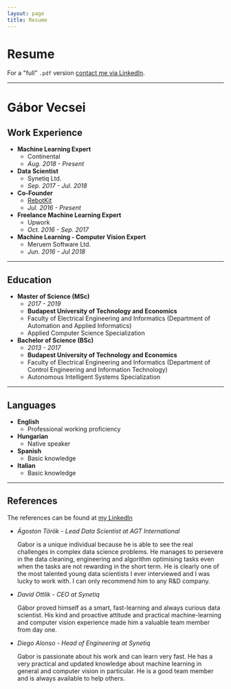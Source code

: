 ```yaml
---
layout: page
title: Resume
---
```


# Resume

For a "full" `.pdf` version [contact me via LinkedIn](https://www.linkedin.com/in/gaborvecsei/).

---

# Gábor Vecsei

## Work Experience

- **Machine Learning Expert**
	- Continental
	- *Aug. 2018 - Present*
- **Data Scientist**
	- Synetiq Ltd.
	- *Sep. 2017 - Jul. 2018*
- **Co-Founder**
	- [RebotKit](https://rebotkit.net)
	- *Jul. 2016 - Present*
- **Freelance Machine Learning Expert**
	- Upwork
	- *Oct. 2016 - Sep. 2017*
- **Machine Learning - Computer Vision Expert**
	- Meruem Software Ltd.
	- *Jun. 2016 - Jul 2018*

---

## Education

- **Master of Science (MSc)**
	- *2017 - 2019*
	- **Budapest University of Technology and Economics**
	- Faculty of Electrical Engineering and Informatics (Department of Automation and Applied Informatics)
	- Applied Computer Science Specialization
- **Bachelor of Science (BSc)**
	- *2013 - 2017*
	- **Budapest University of Technology and Economics**
	- Faculty of Electrical Engineering and Informatics (Department of Control Engineering and Information Technology)
	- Autonomous Intelligent Systems Specialization

---

## Languages

- **English**
	- Professional working proficiency
- **Hungarian**
	- Native speaker
- **Spanish**
	- Basic knowledge
- **Italian**
	- Basic knowledge

---

## References

The references can be found at [my LinkedIn](https://www.linkedin.com/in/gaborvecsei/)

<ul>
	<li><i>Ágoston Török - Lead Data Scientist at AGT International</i><p>Gabor is a unique individual because he is able to see the real challenges in complex data science problems. He manages to persevere in the data cleaning, engineering and algorithm optimising tasks even when the tasks are not rewarding in the short term. He is clearly one of the most talented young data scientists I ever interviewed and I was lucky to work with. I can only recommend him to any R&D company.</p></li>
	<li><i>David Ottlik - CEO at Synetiq</i><p>Gábor proved himself as a smart, fast-learning and always curious data scientist. His kind and proactive attitude and practical machine-learning and computer vision experience made him a valuable team member from day one.</p></li>
	<li><i>Diego Alonso - Head of Engineering at Synetiq</i><p>Gabor is passionate about his work and can learn very fast. He has a very practical and updated knowledge about machine learning in general and computer vision in particular. He is a good team member and is always available to help others.</p></li>
</ul>
